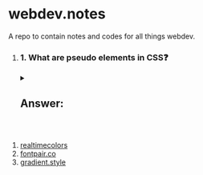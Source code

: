 # webdev.notes
A repo to contain notes and codes for all things webdev.

1. ### 1. What are pseudo elements in CSS❓
      <details>
      <summary><h2>Answer:</h2></summary>
      Pseudo-elements are CSS selectors that target a specific part of an element. They allow you to style certain parts of an element without the need for additional HTML markup. Pseudo-elements are denoted by a double colon (`::`) notation.
      
      Common pseudo-elements include:
      
      1. `::before`: Inserts content before the content of the selected element.
         
         ```css
         p::before {
           content: "Before text: ";
         }
         ```
      
      2. `::after`: Inserts content after the content of the selected element.
         
         ```css
         p::after {
           content: " After text.";
         }
         ```
      
      3. `::first-line`: Selects the first line of the content within an element.
         
         ```css
         p::first-line {
           font-weight: bold;
         }
         ```
      
      4. `::first-letter`: Selects the first letter of the content within an element.
         
         ```css
         p::first-letter {
           font-size: 150%;
         }
         ```
      
      5. `::selection`: Selects the portion of an element that is selected by a user.
      
         ```css
         ::selection {
           background-color: yellow;
           color: black;
         }
         ```
      
      6. `::placeholder`: Selects the placeholder text in an input or textarea element.
      
         ```css
         input::placeholder {
           color: gray;
         }
         ```
      
      7. `::nth-child`: Selects the nth child element of its parent.
      
         ```css
         li:nth-child(odd) {
           background-color: #f0f0f0;
         }
         ```
      
      These are just a few examples, and there are more pseudo-elements available. Pseudo-elements provide a way to style specific parts of elements without modifying the HTML structure directly, which can be useful for creating decorative effects or fine-tuning the appearance of your web pages.
      
      </details>
</br>

1. [realtimecolors](https://www.realtimecolors.com/?colors=0f0f0f-ffffff-155831-d7e4dc-c20002&fonts=Poppins-Poppins)
2. [fontpair.co](https://www.fontpair.co/)
3. [gradient.style](https://gradient.style/)
